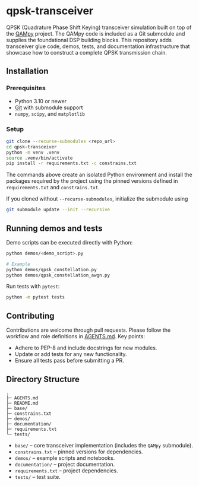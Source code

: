 # qpsk-transceiver

QPSK (Quadrature Phase Shift Keying) transceiver simulation built on top of the
[QAMpy](https://github.com/ChalmersPhotonicsLab/QAMpy) project. The QAMpy code
is included as a Git submodule and supplies the foundational DSP building
blocks. This repository adds transceiver glue code, demos, tests, and documentation
infrastructure that showcase how to construct a complete QPSK transmission
chain.

## Installation

### Prerequisites

- Python 3.10 or newer
- [Git](https://git-scm.com/) with submodule support
- `numpy`, `scipy`, and `matplotlib`

### Setup

```bash
git clone --recurse-submodules <repo_url>
cd qpsk-transceiver
python -m venv .venv
source .venv/bin/activate
pip install -r requirements.txt -c constrains.txt
```

The commands above create an isolated Python environment and install the
packages required by the project using the pinned versions defined in
`requirements.txt` and `constrains.txt`.

If you cloned without `--recurse-submodules`, initialize the submodule using

```bash
git submodule update --init --recursive
```

## Running demos and tests

Demo scripts can be executed directly with Python:

```bash
python demos/<demo_script>.py

# Example
python demos/qpsk_constellation.py
python demos/qpsk_constellation_awgn.py
```

Run tests with `pytest`:

```bash
python -m pytest tests
```

## Contributing

Contributions are welcome through pull requests. Please follow the workflow and
role definitions in [AGENTS.md](AGENTS.md). Key points:

- Adhere to PEP-8 and include docstrings for new modules.
- Update or add tests for any new functionality.
- Ensure all tests pass before submitting a PR.

## Directory Structure

```
.
├─ AGENTS.md
├─ README.md
├─ base/
├─ constrains.txt
├─ demos/
├─ documentation/
├─ requirements.txt
└─ tests/
```

- `base/` – core transceiver implementation (includes the `QAMpy` submodule).
- `constrains.txt` – pinned versions for dependencies.
- `demos/` – example scripts and notebooks.
- `documentation/` – project documentation.
- `requirements.txt` – project dependencies.
- `tests/` – test suite.


